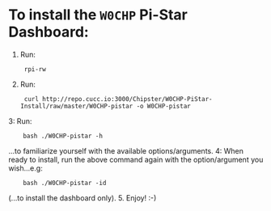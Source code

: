 # To install the `W0CHP` Pi-Star Dashboard:
1. Run:

        rpi-rw
2. Run:

        curl http://repo.cucc.io:3000/Chipster/W0CHP-PiStar-Install/raw/master/W0CHP-pistar -o W0CHP-pistar
3: Run:

        bash ./W0CHP-pistar -h
...to familiarize yourself with the available options/arguments.
4: When ready to install, run the above command again with the option/argument you wish...e.g:

        bash ./W0CHP-pistar -id
(...to install the dashboard only).
5. Enjoy! :-)

